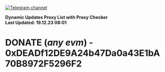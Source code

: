 [![Telegram channel](https://img.shields.io/endpoint?url=https://runkit.io/damiankrawczyk/telegram-badge/branches/master?url=https://t.me/n4z4v0d)](https://t.me/n4z4v0d) 

**Dynamic Updates Proxy List with Proxy Checker**  
**Last Updated: 19.12.23 08:01**

# DONATE (_any evm_) - 0xDEADf12DE9A24b47Da0a43E1bA70B8972F5296F2
